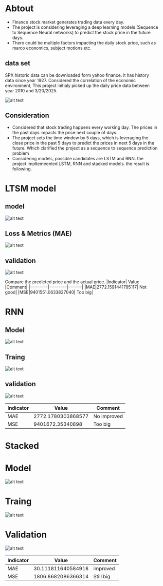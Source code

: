 # Abtout
-	Finance stock market generates trading data every day. 
-	The project is considering leveraging a deep learning models (Sequence to Sequence Neural networks) to predict the stock price in the future days.
-	There could be multiple factors impacting the daily stock price, such as marco economics, subject motions etc. 

## data set
SPX historic data can be downloaded form yahoo finance. It has history data since year 1927. Considered the correlation of the economic environment, This project initialy picked up the daily price data between year 2010 and 3/20/2025.

  ![alt text](pics/data-origin.png)


## Consideration
-	Considered that stock trading happens every working day. The prices in the past days impacts the price next couple of days.
-	The project sets the time window by 5 days, which is leveraging the close price in the past 5 days to predict the prices in next 5 days in the future. Which clarified the project as a sequence to sequence prediction problem
-	Considering models, possible candidates are LSTM and RNN. the project impltemeented LSTM, RNN and stacked models. the result is following. 


# LTSM model
## model
 ![alt text](pics/LTSM-model.png)

## Loss & Metrics (MAE)
 ![alt text](pics/LTSM-Loss-metrics.png)

## validation
 ![alt text](pics/LTSM-validation.png)

Compare the predicted price and the actual price. 
|Indicator|	Value	|Comment|
|---------|---------|-------|
|MAE|2772.1591441795117| Not good|
|MSE|9401551.0633827040| Too big|

# RNN
## Model
![alt text](pics/RNN-model.png)

## Traing
![alt text](pics/Rnn-loss-metrics.png)

## validation
![alt text](pics/Rnn-validation.png)

|Indicator |Value|Comment|
|----------|-----|-------|
|MAE |2772.1780303868577| No improved|
|MSE |9401672.35340898 | Too big |

# Stacked 
# Model
![alt text](pics/Stacked-model.png)

# Traing
![alt text](pics/Stacked-Loss-metrics.png)

# Validation
![alt text](pics/Stacked-validation.png)

|Indicator	|Value	|Comment|
|----------|-----|-------|
|MAE	|30.111811640584918	|improved|
|MSE	|1806.8682086366314	|Still big|

